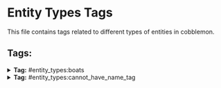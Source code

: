 # Entity Types Tags

This file contains tags related to different types of entities in cobblemon.

## Tags:

<details>
<summary><b>Tag:</b> #entity_types:boats</summary>

- cobblemon:boat
- cobblemon:chest_boat

</details>

<details>
<summary><b>Tag:</b> #entity_types:cannot_have_name_tag</summary>

- cobblemon:empty_pokeball
- cobblemon:pokemon

</details>
